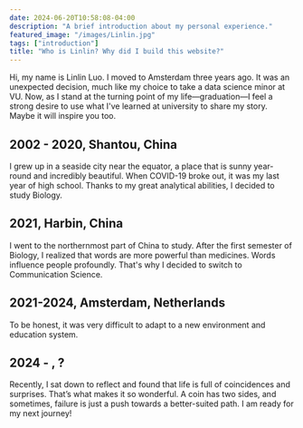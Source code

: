 ```yaml
---
date: 2024-06-20T10:58:08-04:00
description: "A brief introduction about my personal experience."
featured_image: "/images/Linlin.jpg"
tags: ["introduction"]
title: "Who is Linlin? Why did I build this website?"
---
```

Hi, my name is Linlin Luo. I moved to Amsterdam three years ago. It was an unexpected decision, much like my choice to take a data science minor at VU. Now, as I stand at the turning point of my life—graduation—I feel a strong desire to use what I've learned at university to share my story. Maybe it will inspire you too.

## 2002 - 2020, Shantou, China

I grew up in a seaside city near the equator, a place that is sunny year-round and incredibly beautiful. When COVID-19 broke out, it was my last year of high school. Thanks to my great analytical abilities, I decided to study Biology.

## 2021, Harbin, China

I went to the northernmost part of China to study. After the first semester of Biology, I realized that words are more powerful than medicines. Words influence people profoundly. That's why I decided to switch to Communication Science.

## 2021-2024, Amsterdam, Netherlands

To be honest, it was very difficult to adapt to a new environment and education system.

## 2024 - , ?

Recently, I sat down to reflect and found that life is full of coincidences and surprises. That’s what makes it so wonderful. A coin has two sides, and sometimes, failure is just a push towards a better-suited path. I am ready for my next journey!


